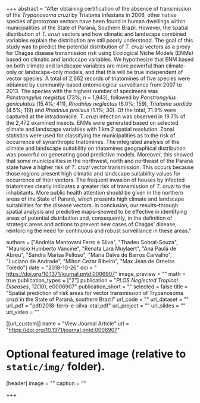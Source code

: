 +++
abstract = "After obtaining certification of the absence of transmission of the *Trypanosoma cruzi* by Triatoma infestans in 2006, other native species of protozoan vectors have been found in human dwellings within municipalities of the State of Paraná, Southern Brazil. However, the spatial distribution of *T. cruzi* vectors and how climatic and landscape combined variables explain the distribution are still poorly understood. The goal of this study was to predict the potential distribution of *T. cruzi* vectors as a proxy for Chagas disease transmission risk using Ecological Niche Models (ENMs) based on climatic and landscape variables. We hypothesize that ENM based on both climate and landscape variables are more powerful than climate-only or landscape-only models, and that this will be true independent of vector species. A total of 2,662 records of triatomines of five species were obtained by community-based entomological surveillance from 2007 to 2013. The species with the highest number of specimens was *Panstrongylus megistus* (73%; n = 1,943), followed by *Panstrongylus geniculatus* (15.4%; 411), *Rhodnius neglectus* (6.0%; 159), *Triatoma sordida* (4.5%; 119) and *Rhodnius prolixus* (1.1%; 30). Of the total, 71.9% were captured at the intradomicile. *T. cruzi* infection was observed in 19.7% of the 2,472 examined insects. ENMs were generated based on selected climate and landscape variables with 1 km 2 spatial resolution. Zonal statistics were used for classifying the municipalities as to the risk of occurrence of synanthropic triatomines. The integrated analysis of the climate and landscape suitability on triatomines geographical distribution was powerful on generating good predictive models. Moreover, this showed that some municipalities in the northwest, north and northeast of the Paraná state have a higher risk of *T. cruzi* vector transmission. This occurs because those regions present high climatic and landscape suitability values for occurrence of their vectors. The frequent invasion of houses by infected triatomines clearly indicates a greater risk of transmission of *T. cruzi* to the inhabitants. More public health attention should be given in the northern areas of the State of Paraná, which presents high climate and landscape suitabilities for the disease vectors. In conclusion, our results–through spatial analysis and predictive maps–showed to be effective in identifying areas of potential distribution and, consequently, in the definition of strategic areas and actions to prevent new cases of Chagas’ disease, reinforcing the need for continuous and robust surveillance in these areas."

authors = ["Andréia Mantovani Ferro e Silva", "Thadeu Sobral-Souza", "Maurício Humberto Vancine", "Renata Lara Muylaert", "Ana Paula de Abreu", "Sandra Marisa Pelloso", "Maria Dalva de Barros Carvalho", "Luciano de Andrade", "Milton Cezar Ribeiro", "Max Jean de Ornelas Toledo"]
date = "2018-10-26"
doi = " https://doi.org/10.1371/journal.pntd.0006907"
image_preview = ""
math = true
publication_types = ["2"]
publication = "*PLOS Neglected Tropical Diseases*, 12(10), e0006907"
publication_short = ""
selected = false
title = "Spatial prediction of risk areas for vector transmission of Trypanosoma cruzi in the State of Paraná, southern Brazil"
url_code = ""
url_dataset = ""
url_pdf = "pdf/2018-ferro-e-silva-etal.pdf"
url_project = ""
url_slides = ""
url_video = ""

[[url_custom]]
name = "View Journal Article"
url = "https://doi.org/10.1371/journal.pntd.0006907"

# Optional featured image (relative to `static/img/` folder).
[header]
image = ""
caption = ""

+++
